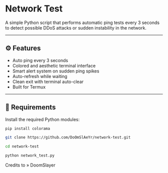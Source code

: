# Network Test

A simple Python script that performs automatic ping tests every 3 seconds to detect possible DDoS attacks or sudden instability in the network.

---

## ⚙️ Features

- Auto ping every 3 seconds
- Colored and aesthetic terminal interface
- Smart alert system on sudden ping spikes
- Auto-refresh while waiting
- Clean exit with terminal auto-clear
- Built for Termux

---

## 🧪 Requirements

Install the required Python modules:

```bash
pip install colorama
```
```bash
git clone https://github.com/DoOmSlAeYr/network-test.git
```
```bash
cd network-test
```
```bash
python network_test.py
```
Credits to » DoomSlayer
